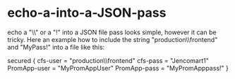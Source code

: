 # echo-a-into-a-JSON-pass
echo a "\\\\" or a "!" into a JSON file pass looks simple, however it can be tricky. Here an example how to include the string "production\\\\frontend" and "MyPass!" into a file like this:

secured {
cfs-user = "production\\\\frontend"
cfs-pass = "Jencomart1"
PromApp-user = "MyPromAppUser"
PromApp-pass = "MyPromApppass!"
}
